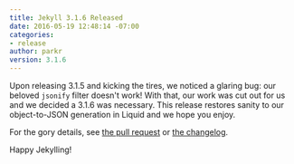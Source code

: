 ```yaml
---
title: Jekyll 3.1.6 Released
date: 2016-05-19 12:48:14 -07:00
categories:
- release
author: parkr
version: 3.1.6
---
```


Upon releasing 3.1.5 and kicking the tires, we noticed a glaring bug: our
beloved `jsonify` filter doesn't work! With that, our work was cut out for
us and we decided a 3.1.6 was necessary. This release restores sanity to
our object-to-JSON generation in Liquid and we hope you enjoy.

For the gory details, see [the pull
request](https://github.com/jekyll/jekyll/pull/4914) or [the
changelog](/docs/history/#v3-1-6).

Happy Jekylling!
